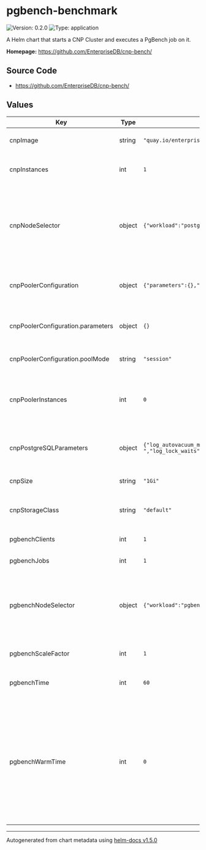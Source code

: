 # pgbench-benchmark

![Version: 0.2.0](https://img.shields.io/badge/Version-0.2.0-informational?style=flat-square) ![Type: application](https://img.shields.io/badge/Type-application-informational?style=flat-square)

A Helm chart that starts a CNP Cluster and executes a PgBench job on it.

**Homepage:** <https://github.com/EnterpriseDB/cnp-bench/>

## Source Code

* <https://github.com/EnterpriseDB/cnp-bench/>

## Values

| Key | Type | Default | Description |
|-----|------|---------|-------------|
| cnpImage | string | `"quay.io/enterprisedb/postgresql:13.2"` | The PostgreSQL image used by CNP and PgBench. |
| cnpInstances | int | `1` | The amount of PostgreSQL instances in the CNP Cluster. |
| cnpNodeSelector | object | `{"workload":"postgresql"}` | Dictionary of key-value pairs used to define the nodes where the cluster instances can run; used to avoid pgbench and PostgreSQL running on the same node. |
| cnpPoolerConfiguration | object | `{"parameters":{},"poolMode":"session"}` | Configuration of the pooler, applied if cnpPoolerInstances > 0 |
| cnpPoolerConfiguration.parameters | object | `{}` | Dictionary of key-value pairs representing pgBouncer configuration. |
| cnpPoolerConfiguration.poolMode | string | `"session"` | accepted values: session, transaction |
| cnpPoolerInstances | int | `0` | The number of pooler replicas that receive the connections. If If >0 the benchmarks are run with connection pooling |
| cnpPostgreSQLParameters | object | `{"log_autovacuum_min_duration":"1s","log_checkpoints":"on","log_line_prefix":"%m [%p]: u=[%u] db=[%d] app=[%a] c=[%h] s=[%c:%l] tx=[%v:%x] ","log_lock_waits":"on","log_min_duration_statement":"1000","log_statement":"ddl","log_temp_files":"1024","maintenance_work_mem":"128MB","shared_buffers":"512MB"}` | Dictionary of key-value pairs representing PostgreSQL configuration. |
| cnpSize | string | `"1Gi"` | The size of the PVCs used by CNP instances. |
| cnpStorageClass | string | `"default"` | The storage class used to create PVCs for CNP instances. |
| pgbenchClients | int | `1` | The number of clients used by pgbench. |
| pgbenchJobs | int | `1` | The number of jobs used by pgbench. |
| pgbenchNodeSelector | object | `{"workload":"pgbench"}` | Dictionary of key-value pairs used to define the nodes where the pgbench pod can run; used to avoid pgbench and PostgreSQL running on the same node. |
| pgbenchScaleFactor | int | `1` | Scale factor used to initialize pgbench. |
| pgbenchTime | int | `60` | The amount of seconds the pgbench will run for. |
| pgbenchWarmTime | int | `0` | If >0, run an initContainer that runs pgbench for the defined amount of time (using the -T option) with the same clients and jobs that will be used for the main pgbench run; can be useful with storage classes that allow I/O bursts where could affect the actual benchmark result. |

----------------------------------------------
Autogenerated from chart metadata using [helm-docs v1.5.0](https://github.com/norwoodj/helm-docs/releases/v1.5.0)
